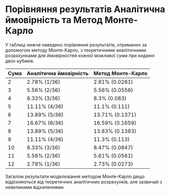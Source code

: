 # Порівняння результатів Аналітична ймовірність та Метод Монте-Карло

У таблиці нижче наведено порівняння результатів, 
отриманих за допомогою методу Монте-Карло, 
з теоретичними аналітичними розрахунками 
для ймовірностей кожної можливої суми при киданні двох кубиків.

| Сума | Аналітична ймовірність | Метод Монте-Карло |
|------|-------------------------|-------------------|
| 2    | 2.78% (1/36)            | 2.81% (0.0281)    |
| 3    | 5.56% (2/36)            | 5.56% (0.0556)    |
| 4    | 8.33% (3/36)            | 8.3% (0.083)      |
| 5    | 11.11% (4/36)           | 11.1% (0.111)     |
| 6    | 13.89% (5/36)           | 13.71% (0.1371)   |
| 7    | 16.67% (6/36)           | 16.59% (0.1659)   |
| 8    | 13.89% (5/36)           | 13.83% (0.1383)   |
| 9    | 11.11% (4/36)           | 11.3% (0.113)     |
| 10   | 8.33% (3/36)            | 8.47% (0.0847)    |
| 11   | 5.56% (2/36)            | 5.61% (0.0561)    |
| 12   | 2.78% (1/36)            | 2.73% (0.0273)    |

Загалом результати моделювання методом Монте-Карло дещо 
відрізняються від теоретичних аналітичних розрахунків, 
але зазвичай з невеликими відхиленнями.
